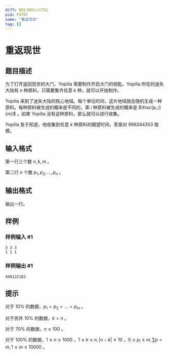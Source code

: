 ```yaml
---
diff: NOI/NOI+/CTSC
pid: P4707
name: "重返现世"
tag: []
---
```

# 重返现世
## 题目描述

为了打开返回现世的大门，Yopilla 需要制作开启大门的钥匙。Yopilla 所在的迷失大陆有 $n$ 种原料，只需要集齐任意 $k$ 种，就可以开始制作。

Yopilla 来到了迷失大陆的核心地域。每个单位时间，这片地域就会随机生成一种原料。每种原料被生成的概率是不同的，第 $i$ 种原料被生成的概率是 $\frac{p_i}{m}$ 。如果 Yopilla 没有这种原料，那么就可以进行收集。

Yopilla 急于知道，他收集到任意 $k$ 种原料的期望时间，答案对 $998244353$ 取模。
## 输入格式

第一行三个数 $n, k, m$ 。

第二行 $n$ 个数 $p_1, p_2, ..., p_n$ 。
## 输出格式

输出一行。
## 样例

### 样例输入 #1
```
3 3 3
1 1 1

```
### 样例输出 #1
```
499122182

```
## 提示

对于 $10 \%$ 的数据，$p_1 = p_2 = ... = p_m$ 。

对于另外 $10 \%$ 的数据，$k = n$ 。

对于 $70 \%$ 的数据，$n \le 100$ 。

对于 $100 \%$ 的数据，$1 \le n \le 1000$ ，$1 \le k \le n, \lvert n - k \rvert \le 10$ ，$0 \le p_i \le m, \sum p = m, 1 \le m \le 10000$ 。
